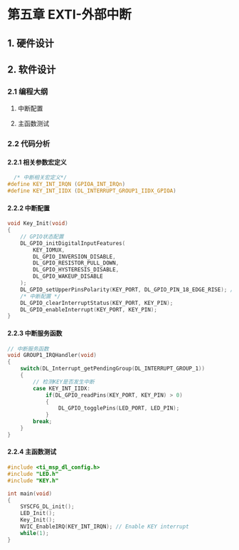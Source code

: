 # 第五章 EXTI-外部中断

## 1. 硬件设计

## 2. 软件设计

### 2.1 编程大纲

1. 中断配置

2. 主函数测试

### 2.2 代码分析

#### 2.2.1 相关参数宏定义

```c
  /* 中断相关宏定义*/
#define KEY_INT_IRQN (GPIOA_INT_IRQn)
#define KEY_INT_IIDX (DL_INTERRUPT_GROUP1_IIDX_GPIOA)
```

#### 2.2.2 中断配置

```c
void Key_Init(void)
{
    // GPIO状态配置
    DL_GPIO_initDigitalInputFeatures(
        KEY_IOMUX, 
        DL_GPIO_INVERSION_DISABLE, 
        DL_GPIO_RESISTOR_PULL_DOWN, 
        DL_GPIO_HYSTERESIS_DISABLE,
        DL_GPIO_WAKEUP_DISABLE
    );
    DL_GPIO_setUpperPinsPolarity(KEY_PORT, DL_GPIO_PIN_18_EDGE_RISE); // 上升沿检测
    /* 中断配置 */
    DL_GPIO_clearInterruptStatus(KEY_PORT, KEY_PIN);
    DL_GPIO_enableInterrupt(KEY_PORT, KEY_PIN);
}
```

#### 2.2.3 中断服务函数

```c
// 中断服务函数
void GROUP1_IRQHandler(void)
{
    switch(DL_Interrupt_getPendingGroup(DL_INTERRUPT_GROUP_1))
    {
        // 检测KEY是否发生中断
        case KEY_INT_IIDX:
            if(DL_GPIO_readPins(KEY_PORT, KEY_PIN) > 0)
            {
                DL_GPIO_togglePins(LED_PORT, LED_PIN);
            }
        break;    
    }
}
```

#### 2.2.4 主函数测试

```c
#include <ti_msp_dl_config.h>
#include "LED.h"
#include "KEY.h"

int main(void)
{
    SYSCFG_DL_init();    
    LED_Init();
    Key_Init();
    NVIC_EnableIRQ(KEY_INT_IRQN); // Enable KEY interrupt
    while(1);
}
```
